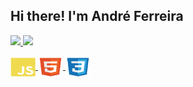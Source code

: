 ## Hi there! I'm André Ferreira 
 <div>
  <a href="https://github.com/andrefferr">
  <img height="180em" src="https://github-readme-stats.vercel.app/api?username=andrefferr&show_icons=true&theme=vision-friendly-dark&hide_border=true&include_all_commits=true&icon_color=f43323&count_private=true"/>
  <img height="180em" src="https://github-readme-stats.vercel.app/api/top-langs/?username=andrefferr&hide_border=true&layout=compact&langs_count=16&theme=vision-friendly-dark"/>
<div>
<div style="display: inline_block"><br>
  <img align="center" alt="Andre-Js" height="30" width="40" src="https://raw.githubusercontent.com/devicons/devicon/master/icons/javascript/javascript-plain.svg">
  <img align="center" alt="Andre-HTML" height="30" width="40" src="https://raw.githubusercontent.com/devicons/devicon/master/icons/html5/html5-original.svg">
  <img align="center" alt="Andre-CSS" height="30" width="40" src="https://raw.githubusercontent.com/devicons/devicon/master/icons/css3/css3-original.svg">
</div>
  
